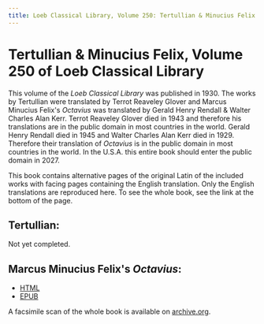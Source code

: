 ```yaml
---
title: Loeb Classical Library, Volume 250: Tertullian & Minucius Felix
---
```


# Tertullian & Minucius Felix, Volume 250 of Loeb Classical Library

This volume of the *Loeb Classical Library* was published in 1930. The works by Tertullian were translated by Terrot Reaveley Glover and Marcus Minucius Felix's *Octavius* was translated by Gerald Henry Rendall & Walter Charles Alan Kerr. Terrot Reaveley Glover died in 1943 and therefore his translations are in the public domain in most countries in the world. Gerald Henry Rendall died in 1945 and Walter Charles Alan Kerr died in 1929. Therefore their translation of *Octavius* is in the public domain in most countries in the world. In the U.S.A. this entire book should enter the public domain in 2027.

This book contains alternative pages of the original Latin of the included works with facing pages containing the English translation. Only the English translations are reproduced here. To see the whole book, see the link at the bottom of the page.

## Tertullian:

Not yet completed.

## Marcus Minucius Felix's *Octavius*:

* [HTML](http://canadafiles.xpian.info/octavius_rendall_kerr.html)
* [EPUB](http://canadafiles.xpian.info/octavius_rendall_kerr.epub)


A facsimile scan of the whole book is available on [archive.org](https://archive.org/details/L250TertullianApologyMarcusMinuciusFelixDeSpectaculisOctavius).
